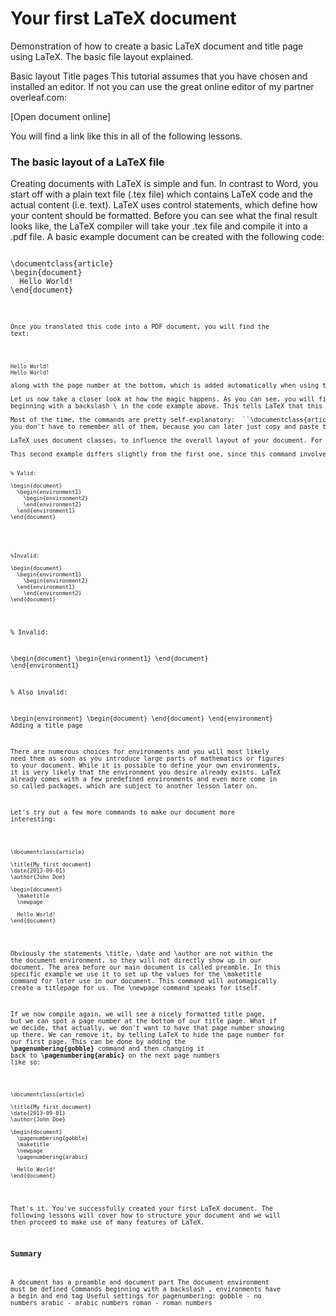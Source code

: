 Your first LaTeX document
=============================================================
Demonstration of how to create a basic LaTeX document and title page using LaTeX. The basic file layout explained.



 
Basic layout
Title pages
This tutorial assumes that you have chosen and installed an editor. 
If not you can use the great online editor of my partner overleaf.com:

[Open document online]

You will find a link like this in all of the following lessons.

### The basic layout of a LaTeX file

Creating documents with LaTeX is simple and fun. In contrast to Word, you start off with a plain text file (.tex file) 
which contains LaTeX code and the actual content (i.e. text). LaTeX uses control statements, which define how your 
content should be formatted. Before you can see what the final result looks like, the LaTeX compiler will take your .tex file and compile it into a .pdf file. A basic example document can be created with the following code:
<pre><code>
\documentclass{article}
\begin{document}
  Hello World!
\end{document}
<code></pre>
Once you translated this code into a PDF document, you will find the text:
<pre><code>
Hello World!
Hello World!
</code><pre>
along with the page number at the bottom, which is added automatically when using the article class.

Let us now take a closer look at how the magic happens. As you can see, you will find a few statements 
beginning with a backslash \ in the code example above. This tells LaTeX that this is not actual text, that you want to see printed in your document, but instead is an instruction or command for the LaTeX compiler. All commands share the following structure: \commandname{option}. The first part indicates the name of the command and the second part in braces sets an option for this command. The options vary from command to command and you will learn some of them later on in this tutorial.

Most of the time, the commands are pretty self-explanatory:  ``\documentclass{article}`` and what's even greater, 
you don't have to remember all of them, because you can later just copy and paste them from previous documents. Now let's take a little closer look at the command ``\documentclass{article}`` The command is obviously named documentclass and it does exactly that, it sets the document class (to article).

LaTeX uses document classes, to influence the overall layout of your document. For instance, there's one class to layout articles, one class to layout books (called book) and many more, which we probably don't need. In my tutorials, I will always use the class article. Feel free to play around and try different document classes anyway and see what happens!

This second example differs slightly from the first one, since this command involves a \begin and \end statement. In fact this is not a command, but defines an environment. An environment is simply an area of your document where certain typesetting rules apply. It is possible (and usually necessary) to have multiple environments in a document, but it is imperative the document environment is the topmost environment. The following code shows how environments can be used:
<pre><code>
% Valid:

\begin{document}
  \begin{environment1}
    \begin{environment2}
    \end{environment2}
  \end{environment1}
\end{document}
</code></pre>
<pre><code>
%Invalid:

\begin{document}
  \begin{environment1}
    \begin{environment2}
  \end{environment1}
    \end{environment2}
\end{document}
</code></pre>
% Invalid:

\begin{document}
  \begin{environment1}
\end{document}
  \end{environment1}

% Also invalid:

\begin{environment}
  \begin{document}
  \end{document}
\end{environment}
Adding a title page

There are numerous choices for environments and you will most likely need them as soon as you introduce large parts of mathematics or figures to your document. While it is possible to define your own environments, it is very likely that the environment you desire already exists. LaTeX already comes with a few predefined environments and even more come in so called packages, which are subject to another lesson later on.

Let's try out a few more commands to make our document more interesting:
<pre><code>
\documentclass{article}

\title{My first document}
\date{2013-09-01}
\author{John Doe}

\begin{document}
  \maketitle
  \newpage

  Hello World!
\end{document}
</code></pre>
Obviously the statements \title, \date and \author are not within the the document environment, so they will not directly show up in our document. The area before our main document is called preamble. In this specific example we use it to set up the values for the \maketitle command for later use in our document. This command will automagically create a titlepage for us. The \newpage command speaks for itself.

If we now compile again, we will see a nicely formatted title page, but 
we can spot a page number at the bottom of our title page. What if we decide, that actually, we don't want to 
have that page number showing up there. We can remove it, by telling LaTeX to hide the page number for our first page. 
This can be done by adding the **\pagenumbering{gobble}** command and then changing it back to **\pagenumbering{arabic}** on the next page numbers like so:
<pre><code>
\documentclass{article}

\title{My first document}
\date{2013-09-01}
\author{John Doe}

\begin{document}
  \pagenumbering{gobble}
  \maketitle
  \newpage
  \pagenumbering{arabic}

  Hello World!
\end{document}
</code></pre>
That's it. You've successfully created your first LaTeX document. The following lessons will cover how to structure your document and we will then proceed to make use of many features of LaTeX.

### Summary

A document has a preamble and document part
The document environment must be defined
Commands beginning with a backslash \, environments have a begin and end tag
Useful settings for pagenumbering:
gobble - no numbers
arabic - arabic numbers
roman - roman numbers
